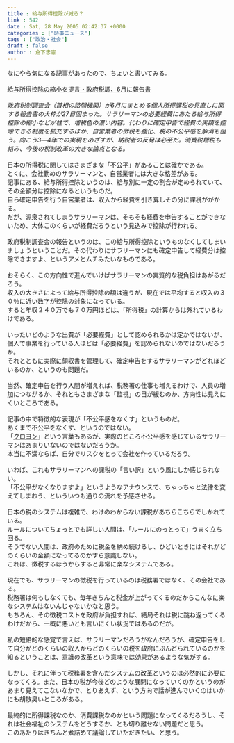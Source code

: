 ```yaml
---
title : 給与所得控除が減る？
link : 542
date : Sat, 28 May 2005 02:42:37 +0000
categories : ["時事ニュース"]
tags : ["政治・社会"]
draft : false
author : 倉下忠憲
---
```


なにやら気になる記事があったので、ちょいと書いてみる。<BR><BR><A HREF="http://www.nikkei.co.jp/news/main/20050528AT1F2702927052005.html" TARGET="_blank">給与所得控除の縮小を提言・政府税調、6月に報告書 </A><BR><BR><I>政府税制調査会（首相の諮問機関）が6月にまとめる個人所得課税の見直しに関する報告書の大枠が27日固まった。サラリーマンの必要経費にあたる給与所得控除の縮小などが柱で、増税色の濃い内容。代わりに確定申告で経費の実額を控除できる制度を拡充するほか、自営業者の徴税も強化、税の不公平感を解消も狙う。向こう3―4年での実現をめざすが、納税者の反発は必至だ。消費税増税も絡み、今後の税制改革の大きな論点となる。 </I><BR><BR>日本の所得税に関してはさまざまな「不公平」があることは確かである。<BR>とくに、会社勤めのサラリーマンと、自営業者には大きな格差がある。<BR>記事にある、給与所得控除というのは、給与別に一定の割合が定められていて、その金額分は控除になるというものだ。<BR>自ら確定申告を行う自営業者は、収入から経費を引き算しその分に課税ががかる。<BR>だが、源泉されてしまうサラリーマンは、そもそも経費を申告することができないため、大体このくらいが経費だろうという見込みで控除が行われる。<BR><BR>政府税制調査会の報告というのは、この給与所得控除というものなくしてしまいましょうということだ。その代わりにサラリーマンにも確定申告して経費分は控除できますよ、というアメとムチみたいなものである。<BR><BR>おそらく、この方向性で進んでいけばサラリーマンの実質的な税負担はあがるだろう。<BR>収入の大きさによって給与所得控除の額は違うが、現在では平均すると収入の３０％に近い数字が控除の対象になっている。<BR>すると年収２４０万でも７０万円ほどは、「所得税」の計算からは外れているわけである。<BR><BR>いったいどのような出費が「必要経費」として認められるかは定かではないが、個人で事業を行っている人ほどは「必要経費」を認められないのではないだろうか。<BR>それとともに実際に領収書を管理して、確定申告をするサラリーマンがどれほどいるのか、というのも問題だ。<BR><BR>当然、確定申告を行う人間が増えれば、税務署の仕事も増えるわけで、人員の増加につながるか、それともさまざまな「監視」の目が緩むのか、方向性は見えにくいところである。<BR><BR>記事の中で特徴的な表現が「不公平感をなくす」というものだ。<BR>あくまで不公平をなくす、というのではない。<BR>「<A HREF="http://ja.wikipedia.org/wiki/%E3%82%AF%E3%83%AD%E3%83%A8%E3%83%B3" TARGET="_blank">クロヨン</A>」という言葉もあるが、実際のところ不公平感を感じているサラリーマンはあまりいないのではないだろうか。<BR>本当に不満ならば、自分でリスクをとって会社を作っているだろう。<BR><BR>いわば、これもサラリーマンへの課税の「言い訳」という風にしか感じられない。<BR>「不公平がなくなりますよ」というようなアナウンスで、ちゃっちゃと法律を変えてしまおう、といういつも通りの流れを予感させる。<BR><BR>日本の税のシステムは複雑で、わけのわからない課税があちらこちらでしかれている。<BR>ルールについてちょっとでも詳しい人間は、「ルールにのっとって」うまく立ち回る。<BR>そうでない人間は、政府のために税金を納め続けるし、ひどいときにはそれがどのくらいの金額になってるのかすら意識しない。<BR>これは、徴税するほうからすると非常に楽なシステムである。<BR><BR>現在でも、サラリーマンの徴税を行っているのは税務署ではなく、その会社である。<BR>税務署は何もしなくても、毎年きちんと税金が上がってくるのだからこんなに楽なシステムはないんじゃないかなと思う。<BR>もちろん、その徴税コストを政府が負担すれば、結局それは税に跳ね返ってくるわけだから、一概に悪いとも言いにくい状況ではあるのだが。<BR><BR>私の短絡的な感覚で言えば、サラリーマンだろうがなんだろうが、確定申告をして自分がどのくらいの収入からどのくらいの税を政府にぶんどられているのかを知るということは、意識の改革という意味では効果があるような気がする。<BR><BR>しかし、それに伴って税務署を含んだシステムの改革というのは必然的に必要になってくる。また、日本の税が今後どのような展開になっていくのかというのがあまり見えてこないなかで、とりあえず、という方向で話が進んでいくのはいかにも胡散臭いところがある。<BR><BR>最終的に所得課税なのか、消費課税なのかという問題になってくるだろうし、それは社会福祉のシステムをどうするか、とも切り離せない問題だと思う。<BR>このあたりはきちんと煮詰めて議論していただきたい、と思う。<br><br>
